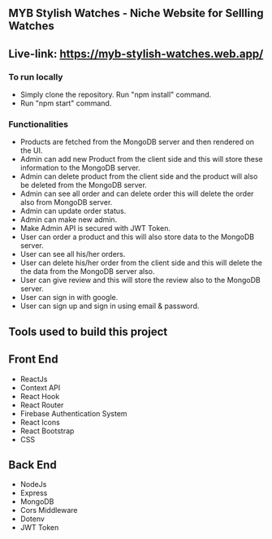## MYB Stylish Watches - Niche Website for Sellling Watches

## Live-link: https://myb-stylish-watches.web.app/

### To run locally
* Simply clone the repository. Run "npm install" command.
* Run "npm start" command.

### Functionalities
* Products are fetched from the MongoDB server and then rendered on the UI.
* Admin can add new Product from the client side and this will store these information to the MongoDB server.
* Admin can delete product from the client side and the product will also be deleted from the MongoDB server.
* Admin can see all order and can delete order this will delete the order also from MongoDB server.
* Admin can update order status.
* Admin can make new admin.
* Make Admin API is secured with JWT Token.
* User can order a product and this will also store data to the MongoDB server.
* User can see all his/her orders.
* User can delete his/her order from the client side and this will delete the the data from the MongoDB server also.
* User can give review and this will store the review also to the MongoDB server.
* User can sign in with google.
* User can sign up and sign in using email & password.


## Tools used to build this project

## Front End
* ReactJs
* Context API
* React Hook
* React Router
* Firebase Authentication System
* React Icons
* React Bootstrap
* CSS 


## Back End
* NodeJs
* Express
* MongoDB
* Cors Middleware
* Dotenv
* JWT Token